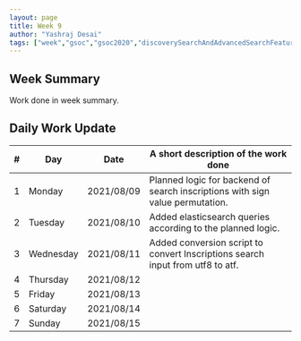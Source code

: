 ```yaml
---
layout: page
title: Week 9
author: "Yashraj Desai"
tags: ["week","gsoc","gsoc2020","discoverySearchAndAdvancedSearchFeatures","week#9","eval#2"]
---
```


## Week Summary

Work done in week summary.

## Daily Work Update

|\#|Day|Date|A short description of the work done|  
|---	|---	|---	|---	|  
|1   	| Monday 	| 2021/08/09	| Planned logic for backend of search inscriptions with sign value permutation. |  
|2   	| Tuesday  	| 2021/08/10	| Added elasticsearch queries according to the planned logic.	|  
|3   	| Wednesday  	| 2021/08/11| Added conversion script to convert Inscriptions search input from utf8 to atf.   |  
|4   	| Thursday  	| 2021/08/12	|  |  
|5   	| Friday  	| 2021/08/13	|  |  
|6   	| Saturday  	| 2021/08/14	| 	|  
|7   	| Sunday  	| 2021/08/15	|  |  
